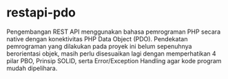 # restapi-pdo
Pengembangan REST API menggunakan bahasa pemrograman PHP secara native dengan konektivitas PHP Data Object (PDO). Pendekatan pemrograman yang dilakukan pada proyek ini belum sepenuhnya berorientasi objek, masih perlu disesuaikan lagi dengan memperhatikan 4 pilar PBO, Prinsip SOLID, serta Error/Exception Handling agar kode program mudah dipelihara.
